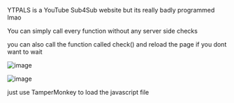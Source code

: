 YTPALS is a YouTube Sub4Sub website but its really badly programmed lmao

You can simply call every function without any server side checks

you can also call the function called check() and reload the page if you dont want to wait

![image](https://i.ibb.co/zxQNXqJ/Screenshot-13.png)

![image](https://i.ibb.co/vkyLHqW/Screenshot-14.png)

just use TamperMonkey to load the javascript file
